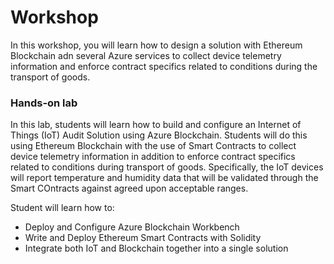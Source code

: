 # Workshop
In this workshop, you will learn how to design a solution with Ethereum Blockchain adn several Azure services to collect device telemetry information and enforce contract specifics related to conditions during the transport of goods.

### Hands-on lab
In this lab, students will learn how to build and configure an Internet of Things (IoT) Audit Solution using Azure Blockchain. Students will do this using Ethereum Blockchain with the use of Smart Contracts to collect device telemetry information in addition to enforce contract specifics related to conditions during transport of goods. Specifically, the IoT devices will report temperature and humidity data that will be validated through the Smart COntracts against agreed upon acceptable ranges.

Student will learn how to:
* Deploy and Configure Azure Blockchain Workbench
* Write and Deploy Ethereum Smart Contracts with Solidity
* Integrate both IoT and Blockchain together into a single solution